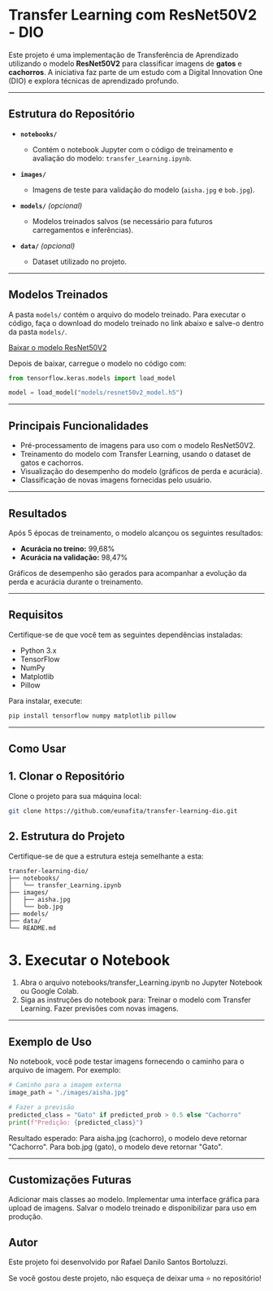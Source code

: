 # Transfer Learning com ResNet50V2 - DIO

Este projeto é uma implementação de Transferência de Aprendizado utilizando o modelo **ResNet50V2** para classificar imagens de **gatos** e **cachorros**. A iniciativa faz parte de um estudo com a Digital Innovation One (DIO) e explora técnicas de aprendizado profundo.

---

## **Estrutura do Repositório**

- **`notebooks/`**
  - Contém o notebook Jupyter com o código de treinamento e avaliação do modelo: `transfer_Learning.ipynb`.
  
- **`images/`**
  - Imagens de teste para validação do modelo (`aisha.jpg` e `bob.jpg`).
  
- **`models/`** *(opcional)*
  - Modelos treinados salvos (se necessário para futuros carregamentos e inferências).

- **`data/`** *(opcional)*
  - Dataset utilizado no projeto.

---

## Modelos Treinados

A pasta `models/` contém o arquivo do modelo treinado. Para executar o código, faça o download do modelo treinado no link abaixo e salve-o dentro da pasta `models/`.

[Baixar o modelo ResNet50V2](https://drive.google.com/uc?export=download&id=1XbwjGB1NsEEUmFG0WeGA7s22P0EBJnSd)

Depois de baixar, carregue o modelo no código com:

```python
from tensorflow.keras.models import load_model

model = load_model("models/resnet50v2_model.h5")
```

---

## **Principais Funcionalidades**
- Pré-processamento de imagens para uso com o modelo ResNet50V2.
- Treinamento do modelo com Transfer Learning, usando o dataset de gatos e cachorros.
- Visualização do desempenho do modelo (gráficos de perda e acurácia).
- Classificação de novas imagens fornecidas pelo usuário.

---

## **Resultados**
Após 5 épocas de treinamento, o modelo alcançou os seguintes resultados:
- **Acurácia no treino:** 99,68%
- **Acurácia na validação:** 98,47%

Gráficos de desempenho são gerados para acompanhar a evolução da perda e acurácia durante o treinamento.

---

## **Requisitos**

Certifique-se de que você tem as seguintes dependências instaladas:

- Python 3.x
- TensorFlow
- NumPy
- Matplotlib
- Pillow

Para instalar, execute:

```bash
pip install tensorflow numpy matplotlib pillow
```

---

## **Como Usar**

## 1. Clonar o Repositório

Clone o projeto para sua máquina local:

```bash
git clone https://github.com/eunafita/transfer-learning-dio.git
```

## 2. Estrutura do Projeto

Certifique-se de que a estrutura esteja semelhante a esta:

```arduino
transfer-learning-dio/
├── notebooks/
│   └── transfer_Learning.ipynb
├── images/
│   ├── aisha.jpg
│   └── bob.jpg
├── models/
├── data/
└── README.md
```

# **3. Executar o Notebook**

1. Abra o arquivo notebooks/transfer_Learning.ipynb no Jupyter Notebook ou Google Colab.
1. Siga as instruções do notebook para:
Treinar o modelo com Transfer Learning.
Fazer previsões com novas imagens.

---

## **Exemplo de Uso**

No notebook, você pode testar imagens fornecendo o caminho para o arquivo de imagem. Por exemplo:

```python
# Caminho para a imagem externa
image_path = "./images/aisha.jpg"

# Fazer a previsão
predicted_class = "Gato" if predicted_prob > 0.5 else "Cachorro"
print(f"Predição: {predicted_class}")
```

Resultado esperado:
Para aisha.jpg (cachorro), o modelo deve retornar "Cachorro".
Para bob.jpg (gato), o modelo deve retornar "Gato".

---

## **Customizações Futuras**

Adicionar mais classes ao modelo.
Implementar uma interface gráfica para upload de imagens.
Salvar o modelo treinado e disponibilizar para uso em produção.

## **Autor**

Este projeto foi desenvolvido por Rafael Danilo Santos Bortoluzzi.

Se você gostou deste projeto, não esqueça de deixar uma ⭐ no repositório!













